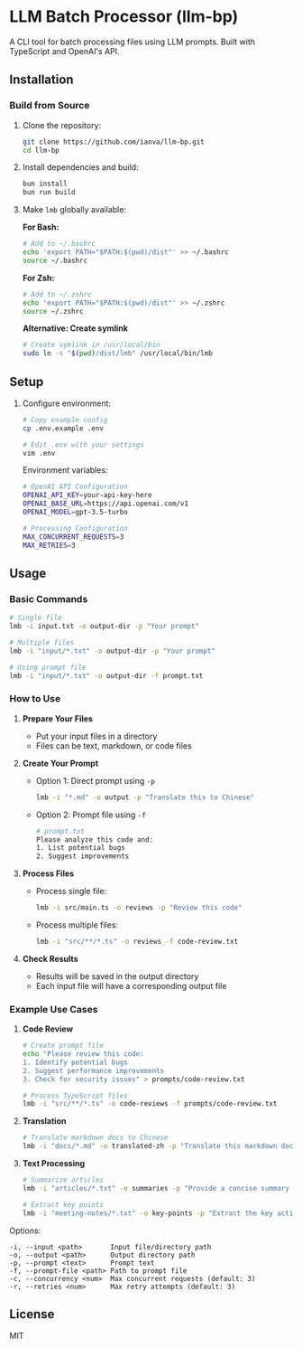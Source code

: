 # LLM Batch Processor (llm-bp)

A CLI tool for batch processing files using LLM prompts. Built with TypeScript and OpenAI's API.

## Installation

### Build from Source
1. Clone the repository:
   ```bash
   git clone https://github.com/ianva/llm-bp.git
   cd llm-bp
   ```

2. Install dependencies and build:
   ```bash
   bun install
   bun run build
   ```

3. Make `lmb` globally available:

   **For Bash:**
   ```bash
   # Add to ~/.bashrc
   echo 'export PATH="$PATH:$(pwd)/dist"' >> ~/.bashrc
   source ~/.bashrc
   ```

   **For Zsh:**
   ```bash
   # Add to ~/.zshrc
   echo 'export PATH="$PATH:$(pwd)/dist"' >> ~/.zshrc
   source ~/.zshrc
   ```

   **Alternative: Create symlink**
   ```bash
   # Create symlink in /usr/local/bin
   sudo ln -s "$(pwd)/dist/lmb" /usr/local/bin/lmb
   ```

## Setup

1. Configure environment:
   ```bash
   # Copy example config
   cp .env.example .env
   
   # Edit .env with your settings
   vim .env
   ```

   Environment variables:
   ```bash
   # OpenAI API Configuration
   OPENAI_API_KEY=your-api-key-here
   OPENAI_BASE_URL=https://api.openai.com/v1
   OPENAI_MODEL=gpt-3.5-turbo

   # Processing Configuration
   MAX_CONCURRENT_REQUESTS=3
   MAX_RETRIES=3
   ```

## Usage

### Basic Commands
```bash
# Single file
lmb -i input.txt -o output-dir -p "Your prompt"

# Multiple files
lmb -i "input/*.txt" -o output-dir -p "Your prompt"

# Using prompt file
lmb -i "input/*.txt" -o output-dir -f prompt.txt
```

### How to Use

1. **Prepare Your Files**
   - Put your input files in a directory
   - Files can be text, markdown, or code files

2. **Create Your Prompt**
   - Option 1: Direct prompt using `-p`
     ```bash
     lmb -i "*.md" -o output -p "Translate this to Chinese"
     ```
   - Option 2: Prompt file using `-f`
     ```bash
     # prompt.txt
     Please analyze this code and:
     1. List potential bugs
     2. Suggest improvements
     ```

3. **Process Files**
   - Process single file:
     ```bash
     lmb -i src/main.ts -o reviews -p "Review this code"
     ```
   - Process multiple files:
     ```bash
     lmb -i "src/**/*.ts" -o reviews -f code-review.txt
     ```

4. **Check Results**
   - Results will be saved in the output directory
   - Each input file will have a corresponding output file

### Example Use Cases

1. **Code Review**
   ```bash
   # Create prompt file
   echo "Please review this code:
   1. Identify potential bugs
   2. Suggest performance improvements
   3. Check for security issues" > prompts/code-review.txt

   # Process TypeScript files
   lmb -i "src/**/*.ts" -o code-reviews -f prompts/code-review.txt
   ```

2. **Translation**
   ```bash
   # Translate markdown docs to Chinese
   lmb -i "docs/*.md" -o translated-zh -p "Translate this markdown document to Chinese. Keep the markdown formatting intact."
   ```

3. **Text Processing**
   ```bash
   # Summarize articles
   lmb -i "articles/*.txt" -o summaries -p "Provide a concise summary of this article in 3 paragraphs."

   # Extract key points
   lmb -i "meeting-notes/*.txt" -o key-points -p "Extract the key action items and decisions from these meeting notes."
   ```

Options:
```
-i, --input <path>       Input file/directory path
-o, --output <path>      Output directory path
-p, --prompt <text>      Prompt text
-f, --prompt-file <path> Path to prompt file
-c, --concurrency <num>  Max concurrent requests (default: 3)
-r, --retries <num>      Max retry attempts (default: 3)
```

## License

MIT
